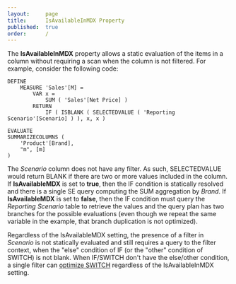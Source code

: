 ```yaml
---
layout:     page
title:      IsAvailableInMDX Property
published:  true
order:      /
---
```


The **IsAvailableInMDX** property allows a static evaluation of the items in a column without requiring a scan when the column is not filtered. 
For example, consider the following code:

```
DEFINE
    MEASURE 'Sales'[M] =
        VAR x =
            SUM ( 'Sales'[Net Price] )
        RETURN
            IF ( ISBLANK ( SELECTEDVALUE ( 'Reporting Scenario'[Scenario] ) ), x, x )

EVALUATE
SUMMARIZECOLUMNS (
    'Product'[Brand],
    "m", [m]
)
```

The *Scenario* column does not have any filter. As such, SELECTEDVALUE would return BLANK if there are two or more values included in the column.
If **IsAvailableMDX** is set to **true**, then the IF condition is statically resolved and there is a single SE query computing the SUM aggregation by *Brand*.
If **IsAvailableMDX** is set to **false**, then the IF condition must query the *Reporting Scenario* table to retrieve the values and the query plan has two branches for the possible evaluations (even though we repeat the same variable in the example, that branch duplication is not optimized).

Regardless of the IsAvailableMDX setting, the presence of a filter in *Scenario* is not statically evaluated and still requires a query to the filter context, when the "else" condition of IF (or the "other" condition of SWITCH) is not blank. When IF/SWITCH don't have the else/other condition, a single filter can [optimize SWITCH](switch-optimization.md) regardless of the IsAvailableInMDX setting.
